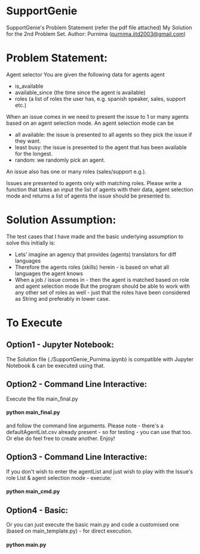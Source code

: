 # SupportGenie
SupportGenie's Problem Statement (refer the pdf file attached) 
My Solution for the 2nd Problem Set.
Author: Purnima (purnima.iitd2003@gmail.com)

# Problem Statement:
Agent selector
You are given the following data for agents
agent
- is_available
- available_since (the time since the agent is available)
- roles (a list of roles the user has, e.g. spanish speaker, sales, support etc.)

When an issue comes in we need to present the issue to 1 or many agents based on an agent
selection mode. An agent selection mode can be 
- all available: the issue is presented to all agents so they pick the issue if they want.
- least busy: the issue is presented to the agent that has been available for the longest. 
- random: we randomly pick an agent. 

An issue also has one or many roles (sales/support e.g.).

Issues are presented to agents only with matching roles. Please write a function that takes an input the list of agents with their data, agent selection mode and returns a list of agents the issue should be presented to.

# Solution Assumption:
The test cases that I have made and the basic underlying assumption to solve this initially is:
  - Lets' imagine an agency that provides (agents) translators for diff languages                  
  - Therefore the agents roles (skills) herein - is based on what all languages the agent knows    
  - When a job / issue comes in - then the agent is matched based on role and agent selection mode 
But the program should be able to work with any other set of roles as well - just that the roles have been considered as String and preferably in lower case.

# To Execute
## Option1 - Jupyter Notebook:
The Solution file (./SupportGenie_Purnima.ipynb) is compatible with Jupyter Notebook & can be executed using that.

## Option2 - Command Line Interactive:
Execute the file main_final.py
#### python main_final.py
and follow the command line arguments.
Please note - there's a defaultAgentList.csv already present - so for testing - you can use that too.
Or else do feel free to create another. Enjoy!

## Option3 - Command Line Interactive:
If you don't wish to enter the agentList and just wish to play with the Issue's role List & agent selection mode - execute:
#### python main_cmd.py

## Option4 - Basic:
Or you can just execute the basic main.py and code a customised one (based on main_template.py) - for direct execution. 
#### python main.py

